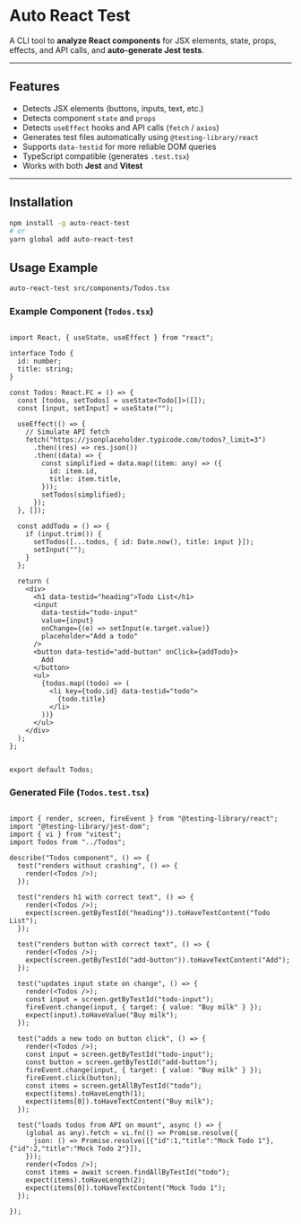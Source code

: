 # Auto React Test

A CLI tool to **analyze React components** for JSX elements, state, props, effects, and API calls, and **auto-generate Jest tests**.

---

## Features

- Detects JSX elements (buttons, inputs, text, etc.)
- Detects component `state` and `props`
- Detects `useEffect` hooks and API calls (`fetch` / `axios`)
- Generates test files automatically using `@testing-library/react`
- Supports `data-testid` for more reliable DOM queries
- TypeScript compatible (generates `.test.tsx`)
- Works with both **Jest** and **Vitest**

---

## Installation

```bash
npm install -g auto-react-test
# or
yarn global add auto-react-test
```

## Usage Example

```bash
auto-react-test src/components/Todos.tsx
```

### Example Component (`Todos.tsx`)

```tsx

import React, { useState, useEffect } from "react";

interface Todo {
  id: number;
  title: string;
}

const Todos: React.FC = () => {
  const [todos, setTodos] = useState<Todo[]>([]);
  const [input, setInput] = useState("");

  useEffect(() => {
    // Simulate API fetch
    fetch("https://jsonplaceholder.typicode.com/todos?_limit=3")
      .then((res) => res.json())
      .then((data) => {
        const simplified = data.map((item: any) => ({
          id: item.id,
          title: item.title,
        }));
        setTodos(simplified);
      });
  }, []);

  const addTodo = () => {
    if (input.trim()) {
      setTodos([...todos, { id: Date.now(), title: input }]);
      setInput("");
    }
  };

  return (
    <div>
      <h1 data-testid="heading">Todo List</h1>
      <input
        data-testid="todo-input"
        value={input}
        onChange={(e) => setInput(e.target.value)}
        placeholder="Add a todo"
      />
      <button data-testid="add-button" onClick={addTodo}>
        Add
      </button>
      <ul>
        {todos.map((todo) => (
          <li key={todo.id} data-testid="todo">
            {todo.title}
          </li>
        ))}
      </ul>
    </div>
  );
};


export default Todos;

```

### Generated File (`Todos.test.tsx`)

```tsx

import { render, screen, fireEvent } from "@testing-library/react";
import "@testing-library/jest-dom";
import { vi } from "vitest";
import Todos from "../Todos";

describe("Todos component", () => {
  test("renders without crashing", () => {
    render(<Todos />);
  });

  test("renders h1 with correct text", () => {
    render(<Todos />);
    expect(screen.getByTestId("heading")).toHaveTextContent("Todo List");
  });

  test("renders button with correct text", () => {
    render(<Todos />);
    expect(screen.getByTestId("add-button")).toHaveTextContent("Add");
  });

  test("updates input state on change", () => {
    render(<Todos />);
    const input = screen.getByTestId("todo-input");
    fireEvent.change(input, { target: { value: "Buy milk" } });
    expect(input).toHaveValue("Buy milk");
  });

  test("adds a new todo on button click", () => {
    render(<Todos />);
    const input = screen.getByTestId("todo-input");
    const button = screen.getByTestId("add-button");
    fireEvent.change(input, { target: { value: "Buy milk" } });
    fireEvent.click(button);
    const items = screen.getAllByTestId("todo");
    expect(items).toHaveLength(1);
    expect(items[0]).toHaveTextContent("Buy milk");
  });

  test("loads todos from API on mount", async () => {
    (global as any).fetch = vi.fn(() => Promise.resolve({
      json: () => Promise.resolve([{"id":1,"title":"Mock Todo 1"},{"id":2,"title":"Mock Todo 2"}]),
    }));
    render(<Todos />);
    const items = await screen.findAllByTestId("todo");
    expect(items).toHaveLength(2);
    expect(items[0]).toHaveTextContent("Mock Todo 1");
  });

});

```